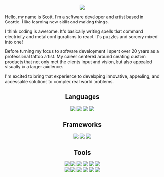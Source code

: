 



<p align="center">
<img src="https://github-readme-stats.vercel.app/api?username=scottfalbo&show_icons=true&theme=merko">
</p>

<p width=70%>
  
Hello, my name is Scott.  I’m a software developer and artist based in Seattle.  I like learning new skills and making things.


I think coding is awesome.  It's basically writing spells that command electricity and metal configurations to react.  It's puzzles and sorcery mixed into one!


Before turning my focus to software development I spent over 20 years as a professional tattoo artist.  My career centered around creating custom products that not only met the clients input and vision, but also appealed visually to a larger audience. 


I'm excited to bring that experience to developing innovative, appealing, and accessable solutions to complex real world problems.
  
</p>

<h2 align="center">Languages</h2>

<p align="center">
  <img src="https://img.shields.io/badge/C%23%20-7A1680?style=flat&logo=c%2B%2B&logoColor=ffffff">
  <img src = "https://img.shields.io/badge/-JavaScript-787878?style=flat&logo=javascript&logoColor=white">
  <img src = "https://img.shields.io/badge/-HTML5-E34F26?style=flat&logo=html5&logoColor=white"> 
  <img src = "https://img.shields.io/badge/-CSS3-1572B6?style=flat&logo=css3&logoColor=white">
</p>

<h2 align="center">Frameworks</h2>
<p align="center">
  <img src="https://img.shields.io/badge/.NET%20Core-7A1680?style=flat&logo=dot-net&logoColor=00c8ff">
  <img src="https://img.shields.io/badge/-React-000000?style=flat&logo=react&logoColor=00c8ff">
  <img src="https://img.shields.io/badge/jQuery%20-%230769AD.svg?style=flat&logo=jquery&logoColor=00c8ff">
</p>

<h2 align="center">Tools</h2>
<p align="center">
  <img src ="https://img.shields.io/badge/-Unity-121212?style=flat&logo=unity&logoColor=white" />
  <img src="https://img.shields.io/badge/Azure%20-%230072C6.svg?style=flat&logo=azure-devops&logoColor=00c8ff">
  <img src="http://img.shields.io/badge/-Git-F1502F?style=flat&logo=git&logoColor=FFFFFF">
  <img src="http://img.shields.io/badge/-Github-000000?style=flat&logo=github&logoColor=FFFFFF">
  <img src="http://img.shields.io/badge/-VS%20Code-007ACC?style=flat&logo=visual%20studio%20code&logoColor=white">
  <img src="http://img.shields.io/badge/-Visual%20Studio-7A1680?style=flat&logo=visual%20studio&logoColor=white">
<br>
  <img src ="https://img.shields.io/badge/-Xamarin-4287f5?style=flat&logo=xamarin&logoColor=white" />
  <img src="https://img.shields.io/badge/-Express.js-787878?style=flat">
  <img src="https://img.shields.io/badge/-Node.js-3C873A?style=flat&logo=Node.js&logoColor=white">
  <img src="http://img.shields.io/badge/-Heroku-430098?style=flat&logo=heroku&logoColor=white">
  <img src="https://img.shields.io/badge/Microsoft%20SQL%20Server-CC2927?style=flat&logo=microsoft-sql-server&logoColor=00c8ff">
  <img src="https://img.shields.io/badge/Postgres-%23316192.svg?style=flat&logo=postgresql&logoColor=00c8ff">
</p>



